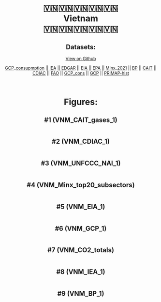 
<center>
<h1 align="center">
🇻🇳🇻🇳🇻🇳🇻🇳🇻🇳
<br>
Vietnam
<br>
🇻🇳🇻🇳🇻🇳🇻🇳🇻🇳
</h1>
<h2>Datasets:</h2>
<p><a href="https://github.com/dquintani/Greenhouse-Data/tree/master/country_data/VNM_Vietnam/data">View on Github</a>
<br></p><p><a href="data/VNM_GCP_consupmption.csv">GCP_consupmption</a> || <a href="data/VNM_IEA.csv">IEA</a> || <a href="data/VNM_EDGAR.csv">EDGAR</a> || <a href="data/VNM_EIA.csv">EIA</a> || <a href="data/VNM_EPA.csv">EPA</a> || <a href="data/VNM_Minx_2021.csv">Minx_2021</a> || <a href="data/VNM_BP.csv">BP</a> || <a href="data/VNM_CAIT.csv">CAIT</a> || <a href="data/VNM_CDIAC.csv">CDIAC</a> || <a href="data/VNM_FAO.csv">FAO</a> || <a href="data/VNM_GCP_cons.csv">GCP_cons</a> || <a href="data/VNM_GCP.csv">GCP</a> || <a href="data/VNM_PRIMAP-hist.csv">PRIMAP-hist</a></p><p><br></p>
<h1>Figures:</h1><h2>#1 (VNM_CAIT_gases_1)</h2>
<p><img alt="" src="figures/VNM_CAIT_gases_1.png" /></p><h2>#2 (VNM_CDIAC_1)</h2>
<p><img alt="" src="figures/VNM_CDIAC_1.png" /></p><h2>#3 (VNM_UNFCCC_NAI_1)</h2>
<p><img alt="" src="figures/VNM_UNFCCC_NAI_1.png" /></p><h2>#4 (VNM_Minx_top20_subsectors)</h2>
<p><img alt="" src="figures/VNM_Minx_top20_subsectors.png" /></p><h2>#5 (VNM_EIA_1)</h2>
<p><img alt="" src="figures/VNM_EIA_1.png" /></p><h2>#6 (VNM_GCP_1)</h2>
<p><img alt="" src="figures/VNM_GCP_1.png" /></p><h2>#7 (VNM_CO2_totals)</h2>
<p><img alt="" src="figures/VNM_CO2_totals.png" /></p><h2>#8 (VNM_IEA_1)</h2>
<p><img alt="" src="figures/VNM_IEA_1.png" /></p><h2>#9 (VNM_BP_1)</h2>
<p><img alt="" src="figures/VNM_BP_1.png" /></p>